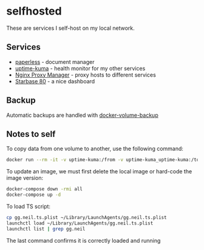 # selfhosted

These are services I self-host on my local network.

## Services

* [paperless](https://docs.paperless-ngx.com) - document manager
* [uptime-kuma](https://github.com/louislam/uptime-kuma) - health monitor for my other services
* [Nginx Proxy Manager](https://nginxproxymanager.com) - proxy hosts to different services
* [Starbase 80](https://github.com/notclickable-jordan/starbase-80) - a nice dashboard

## Backup

Automatic backups are handled with [docker-volume-backup](https://github.com/offen/docker-volume-backup#recurring-backups-in-a-compose-setup)

## Notes to self

To copy data from one volume to another, use the following command:

```bash
docker run --rm -it -v uptime-kuma:/from -v uptime-kuma_uptime-kuma:/to alpine ash -c "cd /from ; cp -av . /to"
```

To update an image, we must first delete the local image or hard-code the image version:

```bash
docker-compose down -rmi all
docker-compose up -d
```

To load TS script:

```bash
cp gg.neil.ts.plist ~/Library/LaunchAgents/gg.neil.ts.plist
launchctl load ~/Library/LaunchAgents/gg.neil.ts.plist
launchctl list | grep gg.neil
```

The last command confirms it is correctly loaded and running
